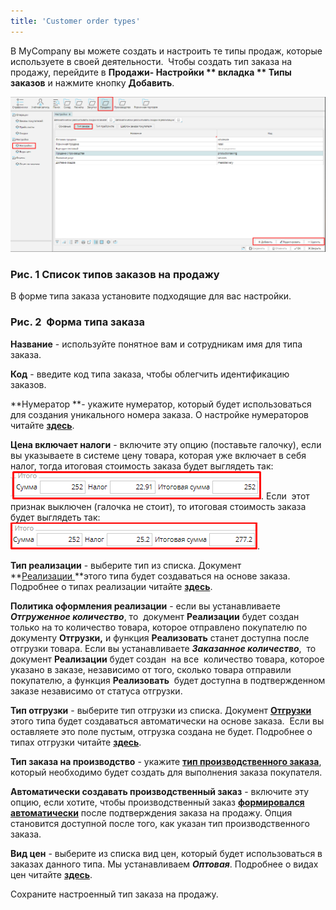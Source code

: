 ```yaml
---
title: 'Customer order types'
---
```


В MyCompany вы можете создать и настроить те типы продаж, которые используете в своей деятельности.  Чтобы создать тип заказа на продажу, перейдите в **Продажи- Настройки ** вкладка ** Типы заказов** и нажмите кнопку **Добавить**. 

![](attachments/1802803/1802805.png)

### Рис. 1 Список типов заказов на продажу

  

В форме типа заказа установите подходящие для вас настройки.

### Рис. 2  Форма типа заказа

  

  

**Название** - используйте понятное вам и сотрудникам имя для типа заказа. 

**Код** - введите код типа заказа, чтобы облегчить идентификацию заказов.

**Нумератор **- укажите нумератор, который будет использоваться для создания уникального номера заказа. О настройке нумераторов читайте [**здесь**](Numerators.md). 

**Цена включает налоги** - включите эту опцию (поставьте галочку), если вы указываете в системе цену товара, которая уже включает в себя налог, тогда итоговая стоимость заказа будет выглядеть так: ![](attachments/1802803/1802807.png). Если  этот признак выключен (галочка не стоит), то итоговая стоимость заказа будет выглядеть так: ![](attachments/1802803/1802806.png).

**Тип реализации** - выберите тип из списка. Документ **[Реализации ](Customer_invoice_and_Payment_collection.md)**этого типа будет создаваться на основе заказа.  Подробнее о типах реализации читайте [**здесь**](Invoice_type.md). 

**Политика оформления реализации** - если вы устанавливаете ***Отгруженное количество***, то  документ **Реализации** будет создан только на то количество товара, которое отправлено покупателю по документу **Отгрузки,** и функция **Реализовать** станет доступна после отгрузки товара. Если вы устанавливаете ***Заказанное количество***,  то  документ **Реализации** будет создан  на все  количество товара, которое указано в заказе, независимо от того, сколько товара отправили покупателю, а функция **Реализовать**  будет доступна в подтвержденном заказе независимо от статуса отгрузки. 

**Тип отгрузки** - выберите тип отгрузки из списка. Документ [**Отгрузки**](Shipments.md) этого типа будет создаваться автоматически на основе заказа.  Если вы оставляете это поле пустым, отгрузка создана не будет. Подробнее о типах отгрузки читайте [**здесь**](Shipment_type.md). 

**Тип заказа на производство** - укажите [**тип производственного заказа**](Manufacturing_order_type.md), который необходимо будет создать для выполнения заказа покупателя.

**Автоматически создавать производственный заказ** - включите эту опцию, если хотите, чтобы производственный заказ [**формировался автоматически**](Auto_created_manufacturing_order_from_customer_order.md) после подтверждения заказа на продажу. Опция становится доступной после того, как указан тип производственного заказа.

**Вид цен** - выберите из списка вид цен, который будет использоваться в заказах данного типа. Мы устанавливаем ***Оптовая***. Подробнее о видах цен читайте [**здесь**](Price_type_settings.md). 

Сохраните настроенный тип заказа на продажу.

  



  
